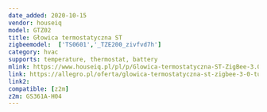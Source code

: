 ```yaml
---
date_added: 2020-10-15
vendor: houseiq
model: GTZ02  
title: Głowica termostatyczna ST
zigbeemodel:  ['TS0601','_TZE200_zivfvd7h']
category: hvac
supports: temperature, thermostat, battery
mlink: https://www.houseiq.pl/pl/p/Glowica-termostatyczna-ST-ZigBee-3.0-TUYA-Smart/955
link: https://allegro.pl/oferta/glowica-termostatyczna-st-zigbee-3-0-tuya-smart-9168843228
link2: 
compatible: [z2m]
z2m: GS361A-H04
---
```


